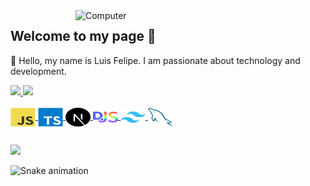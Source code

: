 <img src="https://raw.githubusercontent.com/MicaelliMedeiros/micaellimedeiros/master/image/computer-illustration.png" min-width="400px" max-width="400px" width="400px" align="right" alt="Computer">

## Welcome to my page 💫

🤗 Hello, my name is Luis Felipe. I am passionate about technology and development.

 <div>
  <a href="https://github.com/TryLooney">
  <img height="180em" src="https://github-readme-stats.vercel.app/api?username=TryLooney&show_icons=true&theme=dark&include_all_commits=true&count_private=true"/>
  <img height="180em" src="https://github-readme-stats.vercel.app/api/top-langs/?username=TryLooney&layout=compact&langs_count=7&theme=dark"/>
</div>
<div style="display: inline_block"><br>
  <img align="center" alt="Luis-JS" height="30" width="40" src="https://raw.githubusercontent.com/devicons/devicon/master/icons/javascript/javascript-original.svg">
  <img align="center" alt="Luis-TS" height="30" width="40" src="https://raw.githubusercontent.com/devicons/devicon/master/icons/typescript/typescript-original.svg">
  <img align="center" alt="Luis-NextJS" height="30" width="40" src="https://raw.githubusercontent.com/devicons/devicon/master/icons/nextjs/nextjs-original.svg">
  <img align="center" alt="Luis-DiscordJS" height="30" width="40" src="https://raw.githubusercontent.com/devicons/devicon/master/icons/discordjs/discordjs-original.svg">
  <img align="center" alt="Luis-DiscordJS" height="30" width="40" src="https://raw.githubusercontent.com/devicons/devicon/master/icons/tailwindcss/tailwindcss-plain.svg">
  <img align="center" alt="Luis-DiscordJS" height="30" width="40" src="https://raw.githubusercontent.com/devicons/devicon/master/icons/mysql/mysql-plain.svg">
</div>
  
  ##
 
<div>
 <a href="https://discordapp.com/users/957308040158249010" target="_blank"><img src="https://img.shields.io/badge/Discord-7289DA?style=for-the-badge&logo=discord&logoColor=white" target="_blank"></a> 
 
  ![Snake animation](https://github.com/TryLooney/TryLooney/blob/output/github-contribution-grid-snake.svg)
 
</div>

